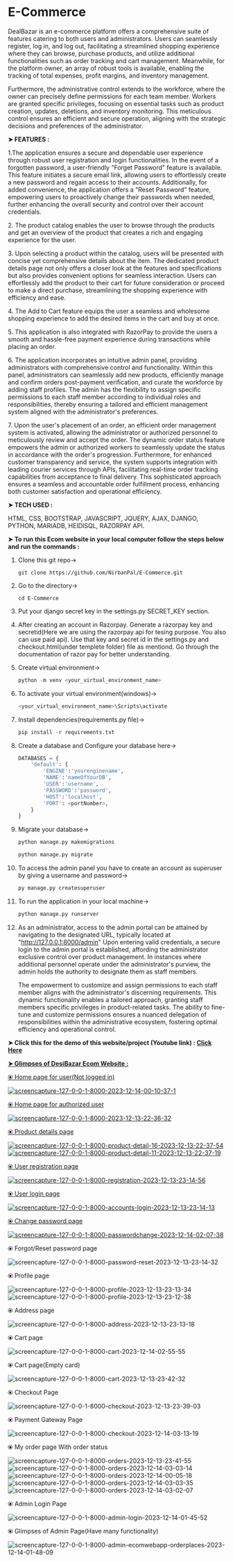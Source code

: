 # E-Commerce
<p>DealBazar is an e-commerce platform offers a comprehensive suite of features catering to both users and administrators. Users can seamlessly register, log in, and log out, facilitating a streamlined shopping experience where they can browse, purchase products, and utilize additional functionalities such as order tracking and cart management. Meanwhile, for the platform owner, an array of robust tools is available, enabling the tracking of total expenses, profit margins, and inventory management.

Furthermore, the administrative control extends to the workforce, where the owner can precisely define permissions for each team member. Workers are granted specific privileges, focusing on essential tasks such as product creation, updates, deletions, and inventory monitoring. This meticulous control ensures an efficient and secure operation, aligning with the strategic decisions and preferences of the administrator.</p>

**➤ FEATURES :**
<p>1.The application ensures a secure and dependable user experience through robust user registration and login functionalities. In the event of a forgotten password, a user-friendly "Forget Password" feature is available. This feature initiates a secure email link, allowing users to effortlessly create a new password and regain access to their accounts. Additionally, for added convenience, the application offers a "Reset Password" feature, empowering users to proactively change their passwords when needed, further enhancing the overall security and control over their account credentials.</p>
<p>2. ⁠The product catalog enables the user to browse through the products and get an overview of the product that creates a rich and engaging experience for the user.</p>
<p>3. Upon selecting a product within the catalog, users will be presented with concise yet comprehensive details about the item. The dedicated product details page not only offers a closer look at the features and specifications but also provides convenient options for seamless interaction. Users can effortlessly add the product to their cart for future consideration or proceed to make a direct purchase, streamlining the shopping experience with efficiency and ease.</p>
<p>4. ⁠The Add to Cart feature equips the user a seamless and wholesome shopping experience to add the desired items in the cart and buy at once.</p>
<p>5. ⁠This application is also integrated with RazorPay to provide the users a smooth and hassle-free payment experience during transactions while placing an order.</p>
<p>6. ⁠The application incorporates an intuitive admin panel, providing administrators with comprehensive control and functionality. Within this panel, administrators can seamlessly add new products, efficiently manage and confirm orders post-payment verification, and curate the workforce by adding staff profiles. The admin has the flexibility to assign specific permissions to each staff member according to individual roles and responsibilities, thereby ensuring a tailored and efficient management system aligned with the administrator's preferences.</p>
<p>7. Upon the user's placement of an order, an efficient order management system is activated, allowing the administrator or authorized personnel to meticulously review and accept the order. The dynamic order status feature empowers the admin or authorized workers to seamlessly update the status in accordance with the order's progression. Furthermore, for enhanced customer transparency and service, the system supports integration with leading courier services through APIs, facilitating real-time order tracking capabilities from acceptance to final delivery. This sophisticated approach ensures a seamless and accountable order fulfillment process, enhancing both customer satisfaction and operational efficiency.</p>


**➤ TECH USED :**
<p>HTML, CSS, BOOTSTRAP, JAVASCRIPT, JQUERY, AJAX, DJANGO, PYTHON, MARIADB, HEIDISQL, RAZORPAY API.</p>

**➤ To run this Ecom website in your local computer follow the steps below and run the commands :**

1. Clone this git repo->

   ```git
   git clone https://github.com/NirbanPal/E-Commerce.git
   ```
2. Go to the directory->

   ```git
   cd E-Commerce
   ```
   
3. Put your django secret key in the settings.py SECRET_KEY section.

4. After creating an account in Razorpay. Generate a razorpay key and secretid(Here we are using the razorpay api for tesing purpose. You also can use paid api). Use that key and secret id in the settings.py and checkout.html(under templete folder) file as mentiond. Go through the documentation of razor pay for better understanding.     
   
5. Create virtual environment->
   
   ```python
   python -m venv <your_virtual_environment_name>
   ```
6. To activate your virtual environment(windows)->

   ```python
   <your_virtual_environment_name>\Scripts\activate
   ```
   
7. Install dependencies(requirements.py file)->
   
   ```python
   pip install -r requirements.txt
   ```
   
8. Create a database and Configure your database here->
    
    ```python
    DATABASES = {
        'default': {
            'ENGINE':'yourenginename',
            'NAME':'nameOfYourDB',
            'USER':'username',
            'PASSWORD':'password',
            'HOST':'localhost',
            'PORT': <portNumber>,
        }
    }
    ```

9. Migrate your database->

   ```python
   python manage.py makemigrations
   ```

   ```python
   python manage.py migrate
   ```

10. To access the admin panel you have to create an account as superuser by giving a username and password->
    
    ```python
    py manage.py createsuperuser
    ```

11. To run the application in your local machine->
   
    ```python
    python manage.py runserver
    ```
12. As an administrator, access to the admin portal can be attained by navigating to the designated URL, typically located at "http://127.0.0.1:8000/admin" Upon entering valid credentials, a secure login to the admin portal is established, affording the administrator exclusive control over product management. In instances where additional personnel operate under the administrator's purview, the admin holds the authority to designate them as staff members.
    <p>The empowerment to customize and assign permissions to each staff member aligns with the administrator's discerning requirements. This dynamic functionality enables a tailored approach, granting staff members specific privileges in product-related tasks. The ability to fine-tune and customize permissions ensures a nuanced delegation of responsibilities within the administrative ecosystem, fostering optimal efficiency and operational control.</p>

**➤ Click this for the demo of this website/project (Youtube link) : <span><a href="https://youtu.be/AgzthfV_qsI">Click Here</span>**
     
**➤ Glimpses of DesiBazar Ecom Website :**
<p>⦿ Home page for user(Not logged in)</p>
<img src="https://i.ibb.co/bgcD8mz/screencapture-127-0-0-1-8000-2023-12-14-00-10-37-1.png" alt="screencapture-127-0-0-1-8000-2023-12-14-00-10-37-1" border="0">
<p>⦿ Home page for authorized user</p>
<img src="https://i.ibb.co/kMvnf4C/screencapture-127-0-0-1-8000-2023-12-13-22-36-32.png" alt="screencapture-127-0-0-1-8000-2023-12-13-22-36-32" border="0">
<p>⦿ Product details page</p>
<img src="https://i.ibb.co/SQpN6sR/screencapture-127-0-0-1-8000-product-detail-16-2023-12-13-22-37-54.png" alt="screencapture-127-0-0-1-8000-product-detail-16-2023-12-13-22-37-54" border="0">
<img src="https://i.ibb.co/nwgp5m8/screencapture-127-0-0-1-8000-product-detail-11-2023-12-13-22-37-19.png" alt="screencapture-127-0-0-1-8000-product-detail-11-2023-12-13-22-37-19" border="0">
<p>⦿ User registration page</p>
<img src="https://i.ibb.co/k23S4rS/screencapture-127-0-0-1-8000-registration-2023-12-13-23-14-56.png" alt="screencapture-127-0-0-1-8000-registration-2023-12-13-23-14-56" border="0">
<p>⦿ User login page</p>
<img src="https://i.ibb.co/VLgtwfb/screencapture-127-0-0-1-8000-accounts-login-2023-12-13-23-14-13.png" alt="screencapture-127-0-0-1-8000-accounts-login-2023-12-13-23-14-13" border="0">
<p>⦿ Change password page</p>
<a href="https://ibb.co/100KQyX"><img src="https://i.ibb.co/nwwfmd1/screencapture-127-0-0-1-8000-passwordchange-2023-12-14-02-07-38.png" alt="screencapture-127-0-0-1-8000-passwordchange-2023-12-14-02-07-38" border="0"></a>
<p>⦿ Forgot/Reset password page</p>
<img src="https://i.ibb.co/6Xn0qqM/screencapture-127-0-0-1-8000-password-reset-2023-12-13-23-14-32.png" alt="screencapture-127-0-0-1-8000-password-reset-2023-12-13-23-14-32" border="0">
<p>⦿ Profile page</p>
<img src="https://i.ibb.co/v1t0kCR/screencapture-127-0-0-1-8000-profile-2023-12-13-23-13-34.png" alt="screencapture-127-0-0-1-8000-profile-2023-12-13-23-13-34" border="0">
<img src="https://i.ibb.co/nPt2QWZ/screencapture-127-0-0-1-8000-profile-2023-12-13-23-12-38.png" alt="screencapture-127-0-0-1-8000-profile-2023-12-13-23-12-38" border="0">
<p>⦿ Address page</p>
<img src="https://i.ibb.co/4mk0wkB/screencapture-127-0-0-1-8000-address-2023-12-13-23-13-18.png" alt="screencapture-127-0-0-1-8000-address-2023-12-13-23-13-18" border="0">
<p>⦿ Cart page</p>
<img src="https://i.ibb.co/gFdprJs/screencapture-127-0-0-1-8000-cart-2023-12-14-02-55-55.png" alt="screencapture-127-0-0-1-8000-cart-2023-12-14-02-55-55" border="0">
<p>⦿ Cart page(Empty card)</p>
<img src="https://i.ibb.co/c1HyvLg/screencapture-127-0-0-1-8000-cart-2023-12-13-23-42-32.png" alt="screencapture-127-0-0-1-8000-cart-2023-12-13-23-42-32" border="0">
<p>⦿ Checkout Page</p>
<img src="https://i.ibb.co/87QC4wh/screencapture-127-0-0-1-8000-checkout-2023-12-13-23-39-03.png" alt="screencapture-127-0-0-1-8000-checkout-2023-12-13-23-39-03" border="0">
<p>⦿ Payment Gateway Page</p>
<img src="https://i.ibb.co/SJN74yL/screencapture-127-0-0-1-8000-checkout-2023-12-14-03-13-19.png" alt="screencapture-127-0-0-1-8000-checkout-2023-12-14-03-13-19" border="0">
<p>⦿ My order page With order status</p>
<img src="https://i.ibb.co/tCDjwtm/screencapture-127-0-0-1-8000-orders-2023-12-13-23-41-55.png" alt="screencapture-127-0-0-1-8000-orders-2023-12-13-23-41-55" border="0">
<img src="https://i.ibb.co/99F6Fbh/screencapture-127-0-0-1-8000-orders-2023-12-14-03-03-14.png" alt="screencapture-127-0-0-1-8000-orders-2023-12-14-03-03-14" border="0">
<img src="https://i.ibb.co/WtnddfY/screencapture-127-0-0-1-8000-orders-2023-12-14-00-05-18.png" alt="screencapture-127-0-0-1-8000-orders-2023-12-14-00-05-18" border="0">
<img src="https://i.ibb.co/px4dvZS/screencapture-127-0-0-1-8000-orders-2023-12-14-03-03-35.png" alt="screencapture-127-0-0-1-8000-orders-2023-12-14-03-03-35" border="0">
<img src="https://i.ibb.co/jwpwDbs/screencapture-127-0-0-1-8000-orders-2023-12-14-03-02-07.png" alt="screencapture-127-0-0-1-8000-orders-2023-12-14-03-02-07" border="0">
<p>⦿ Admin Login Page</p>
<img src="https://i.ibb.co/hXtPdp5/screencapture-127-0-0-1-8000-admin-login-2023-12-14-01-45-52.png" alt="screencapture-127-0-0-1-8000-admin-login-2023-12-14-01-45-52" border="0">
<p>⦿ Glimpses of Admin Page(Have many functionality)</p>
<img src="https://i.ibb.co/Jc65dSg/screencapture-127-0-0-1-8000-admin-ecomwebapp-orderplaces-2023-12-14-01-48-09.png" alt="screencapture-127-0-0-1-8000-admin-ecomwebapp-orderplaces-2023-12-14-01-48-09" border="0">


